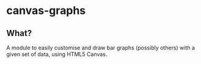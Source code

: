 # canvas-graphs
## What?  
A module to easily customise and draw bar graphs (possibly others) with a given set of data, using HTML5 Canvas.
